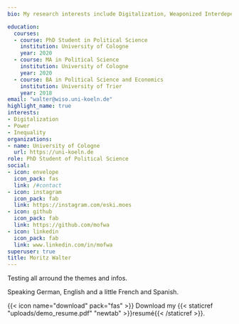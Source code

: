 ```yaml
---
bio: My research interests include Digitalization, Weaponized Interdependence and Business Power.

education:
  courses:
  - course: PhD Student in Political Science
    institution: University of Cologne
    year: 2020
  - course: MA in Political Science
    institution: University of Cologne
    year: 2020
  - course: BA in Political Science and Economics
    institution: University of Trier
    year: 2018
email: "walter@wiso.uni-koeln.de"
highlight_name: true
interests:
- Digitalization
- Power
- Inequality
organizations:
- name: University of Cologne
  url: https://uni-koeln.de
role: PhD Student of Political Science
social:
- icon: envelope
  icon_pack: fas
  link: /#contact
- icon: instagram
  icon_pack: fab
  link: https://instagram.com/eski.moes
- icon: github
  icon_pack: fab
  link: https://github.com/mofwa
- icon: linkedin
  icon_pack: fab
  link: www.linkedin.com/in/mofwa
superuser: true
title: Moritz Walter
---
```


Testing all arround the themes and infos.

Speaking German, English and a little French and Spanish.

{{< icon name="download" pack="fas" >}} Download my {{< staticref "uploads/demo_resume.pdf" "newtab" >}}resumé{{< /staticref >}}.
